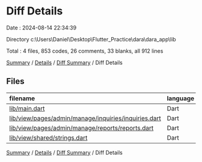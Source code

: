 # Diff Details

Date : 2024-08-14 22:34:39

Directory c:\\Users\\Daniel\\Desktop\\Flutter_Practice\\dara\\dara_app\\lib

Total : 4 files,  853 codes, 26 comments, 33 blanks, all 912 lines

[Summary](results.md) / [Details](details.md) / [Diff Summary](diff.md) / Diff Details

## Files
| filename | language | code | comment | blank | total |
| :--- | :--- | ---: | ---: | ---: | ---: |
| [lib/main.dart](/lib/main.dart) | Dart | 2 | 1 | 1 | 4 |
| [lib/view/pages/admin/manage/inquiries/inquiries.dart](/lib/view/pages/admin/manage/inquiries/inquiries.dart) | Dart | 50 | 1 | 4 | 55 |
| [lib/view/pages/admin/manage/reports/reports.dart](/lib/view/pages/admin/manage/reports/reports.dart) | Dart | 725 | 22 | 24 | 771 |
| [lib/view/shared/strings.dart](/lib/view/shared/strings.dart) | Dart | 76 | 2 | 4 | 82 |

[Summary](results.md) / [Details](details.md) / [Diff Summary](diff.md) / Diff Details